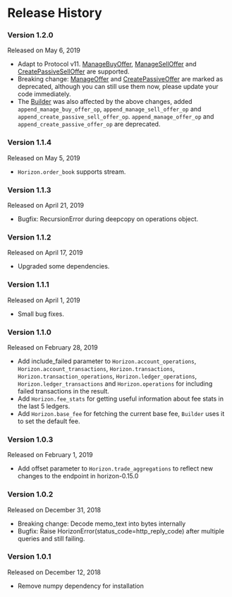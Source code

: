 Release History
===============

### Version 1.2.0
Released on May 6, 2019
  - Adapt to Protocol v11. [ManageBuyOffer](https://github.com/StellarCN/py-stellar-base/blob/279aec10663a32662f8fe48c5d20a752f13f5946/stellar_base/operation.py#L741), 
  [ManageSellOffer](https://github.com/StellarCN/py-stellar-base/blob/279aec10663a32662f8fe48c5d20a752f13f5946/stellar_base/operation.py#L830) 
  and [CreatePassiveSellOffer](https://github.com/StellarCN/py-stellar-base/blob/279aec10663a32662f8fe48c5d20a752f13f5946/stellar_base/operation.py#L921) are supported.
  - Breaking change: [ManageOffer](https://github.com/StellarCN/py-stellar-base/blob/279aec10663a32662f8fe48c5d20a752f13f5946/stellar_base/operation.py#L1236) 
  and [CreatePassiveOffer](https://github.com/StellarCN/py-stellar-base/blob/279aec10663a32662f8fe48c5d20a752f13f5946/stellar_base/operation.py#L1244) are marked as deprecated, although you can still use them now, please update your code immediately.
  - The [Builder](https://github.com/StellarCN/py-stellar-base/blob/279aec10663a32662f8fe48c5d20a752f13f5946/stellar_base/builder.py) was also affected by the above changes, added `append_manage_buy_offer_op`, `append_manage_sell_offer_op` and `append_create_passive_sell_offer_op`. `append_manage_offer_op` and `append_create_passive_offer_op` are deprecated.

### Version 1.1.4
Released on May 5, 2019
  - `Horizon.order_book` supports stream.

### Version 1.1.3
Released on April 21, 2019
  - Bugfix: RecursionError during deepcopy on operations object.

### Version 1.1.2
Released on April 17, 2019
  - Upgraded some dependencies.

### Version 1.1.1
Released on April 1, 2019
  - Small bug fixes.

### Version 1.1.0
Released on February 28, 2019
  - Add include_failed parameter to `Horizon.account_operations`, `Horizon.account_transactions`, `Horizon.transactions`,
    `Horizon.transaction_operations`, `Horizon.ledger_operations`, `Horizon.ledger_transactions` 
    and `Horizon.operations` for including failed transactions in the result.
  - Add `Horizon.fee_stats` for getting useful information about fee stats in the last 5 ledgers.
  - Add `Horizon.base_fee` for fetching the current base fee, `Builder` uses it to set the default fee.

### Version 1.0.3 
Released on February 1, 2019
  - Add offset parameter to `Horizon.trade_aggregations` to reflect new changes to the endpoint in horizon-0.15.0

### Version 1.0.2 
Released on December 31, 2018
  - Breaking change: Decode memo_text into bytes internally
  - Bugfix: Raise HorizonError(status_code=http_reply_code) after multiple queries and still failing.

### Version 1.0.1 
Released on December 12, 2018
  - Remove numpy dependency for installation